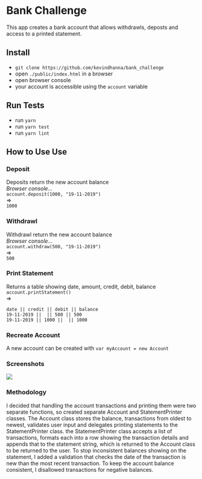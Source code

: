 # Bank Challenge

This app creates a bank account that allows withdrawls, deposts and access to a printed statement.

## Install

- `git clone https://github.com/kevindhanna/bank_challenge`
- open `./public/index.html` in a browser
- open browser console
- your account is accessible using the `account` variable

## Run Tests

- run `yarn`
- run `yarn test`
- run `yarn lint`

## How to Use Use

### Deposit
Deposits return the new account balance  
_Browser console..._  
`account.deposit(1000, "19-11-2019")`  
=>  
  `1000`

### Withdrawl
Withdrawl return the new account balance  
_Browser console..._  
`account.withdraw(500, "19-11-2019")`  
=>  
  `500`

### Print Statement
Returns a table showing date, amount, credit, debit, balance  
`account.printStatement()`  
=>  
  ```
  date || credit || debit || balance
  19-11-2019 ||  || 500 || 500
  19-11-2019 || 1000 ||  || 1000
  ```
### Recreate Account

A new account can be created with `var myAccount = new Account`

### Screenshots
![](https://i.imgur.com/WnJctaE.png)

### Methodology

I decided that handling the account transactions and printing them were two separate functions, so created separate Account and StatementPrinter classes.
The Account class stores the balance, transactions from oldest to newest, validates user input and delegates printing statements to the StatementPrinter class.
the StatementPrinter class accepts a list of transactions, formats each into a row showing the transaction details and appends that to the statement string, which is returned to the Account class to be returned to the user.
To stop inconsistent balances showing on the statement, I added a validation that checks the date of the transaction is new than the most recent transaction.
To keep the account balance consistent, I disallowed transactions for negative balances.